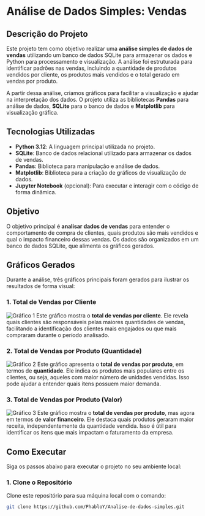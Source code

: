 # Análise de Dados Simples: Vendas

## Descrição do Projeto

Este projeto tem como objetivo realizar uma **análise simples de dados de vendas** utilizando um banco de dados SQLite para armazenar os dados e Python para processamento e visualização. A análise foi estruturada para identificar padrões nas vendas, incluindo a quantidade de produtos vendidos por cliente, os produtos mais vendidos e o total gerado em vendas por produto.

A partir dessa análise, criamos gráficos para facilitar a visualização e ajudar na interpretação dos dados. O projeto utiliza as bibliotecas **Pandas** para análise de dados, **SQLite** para o banco de dados e **Matplotlib** para visualização gráfica.

## Tecnologias Utilizadas

- **Python 3.12**: A linguagem principal utilizada no projeto.
- **SQLite**: Banco de dados relacional utilizado para armazenar os dados de vendas.
- **Pandas**: Biblioteca para manipulação e análise de dados.
- **Matplotlib**: Biblioteca para a criação de gráficos de visualização de dados.
- **Jupyter Notebook** (opcional): Para executar e interagir com o código de forma dinâmica.

## Objetivo

O objetivo principal é **analisar dados de vendas** para entender o comportamento de compra de clientes, quais produtos são mais vendidos e qual o impacto financeiro dessas vendas. Os dados são organizados em um banco de dados SQLite, que alimenta os gráficos gerados.

## Gráficos Gerados

Durante a análise, três gráficos principais foram gerados para ilustrar os resultados de forma visual:

### 1. Total de Vendas por Cliente
![Gráfico 1](https://i.imgur.com/dBUGVye.png)
Este gráfico mostra o **total de vendas por cliente**. Ele revela quais clientes são responsáveis pelas maiores quantidades de vendas, facilitando a identificação dos clientes mais engajados ou que mais compraram durante o período analisado.

### 2. Total de Vendas por Produto (Quantidade)
![Gráfico 2](https://i.imgur.com/3M0UCzL.png)
Este gráfico apresenta o **total de vendas por produto**, em termos de **quantidade**. Ele indica os produtos mais populares entre os clientes, ou seja, aqueles com maior número de unidades vendidas. Isso pode ajudar a entender quais itens possuem maior demanda.

### 3. Total de Vendas por Produto (Valor)
![Gráfico 3](https://i.imgur.com/H5DltDt.png)
Este gráfico mostra o **total de vendas por produto**, mas agora em termos de **valor financeiro**. Ele destaca quais produtos geraram maior receita, independentemente da quantidade vendida. Isso é útil para identificar os itens que mais impactam o faturamento da empresa.

## Como Executar

Siga os passos abaixo para executar o projeto no seu ambiente local:

### 1. Clone o Repositório
Clone este repositório para sua máquina local com o comando:
```bash
git clone https://github.com/PhabloY/Analise-de-dados-simples.git

